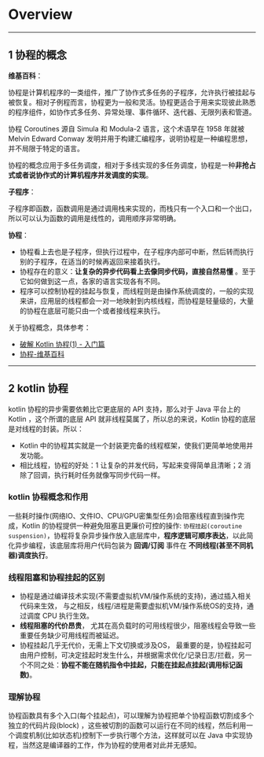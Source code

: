 # Overview

---

## 1 协程的概念

**维基百科**：

协程是计算机程序的一类组件，推广了协作式多任务的子程序，允许执行被挂起与被恢复。相对子例程而言，协程更为一般和灵活。协程更适合于用来实现彼此熟悉的程序组件，如协作式多任务、异常处理、事件循环、迭代器、无限列表和管道。

协程 Coroutines 源自 Simula 和 Modula-2 语言，这个术语早在 1958 年就被 Melvin Edward Conway 发明并用于构建汇编程序，说明协程是一种编程思想，并不局限于特定的语言。

协程的概念应用于多任务调度，相对于多线实现的多任务调度，协程是一种**非抢占式或者说协作式的计算机程序并发调度的实现**。

**子程序**：

子程序即函数，函数调用是通过调用栈来实现的，而栈只有一个入口和一个出口，所以可以认为函数的调用是线性的，调用顺序非常明确。

**协程**：

- 协程看上去也是子程序，但执行过程中，在子程序内部可中断，然后转而执行别的子程序，在适当的时候再返回来接着执行。
- 协程存在的意义：**让复杂的异步代码看上去像同步代码，直接自然易懂** 。至于它如何做到这一点，各家的语言实现各有不同。
- 程序可以控制协程的挂起与恢复，而线程则是由操作系统调度的，一般的实现来讲，应用层的线程都会一对一地映射到内核线程，而协程是轻量级的，大量的协程在底层可能只由一个或者接线程来执行。

关于协程概念，具体参考：

- [破解 Kotlin 协程(1) - 入门篇](https://juejin.im/post/5ceb423451882533441ece67#heading-6)
- [协程-维基百科](https://zh.wikipedia.org/wiki/%E5%8D%8F%E7%A8%8B)

---

## 2 kotlin 协程

kotlin 协程的异步需要依赖比它更底层的 API 支持，那么对于 Java 平台上的 Kotlin ，这个所谓的底层 API 就非线程莫属了，所以总的来说，Kotlin 协程的底层是对线程的封装。所以：

- Kotlin 中的协程其实就是一个封装更完备的线程框架，使我们更简单地使用并发功能。
- 相比线程，协程的好处：1 让复杂的并发代码，写起来变得简单且清晰；2 消除了回调，执行耗时任务就像写同步代码一样。

### kotlin 协程概念和作用

一些耗时操作(网络IO、文件IO、CPU/GPU密集型任务)会阻塞线程直到操作完成，Kotlin 的协程提供一种避免阻塞且更廉价可控的操作: `协程挂起(coroutine suspension)`，协程将复杂异步操作放入底层库中，**程序逻辑可顺序表达**，以此简化异步编程，该底层库将用户代码包装为 **回调/订阅** 事件在 **不同线程(甚至不同机器)调度执行**。

### 线程阻塞和协程挂起的区别

- 协程是通过编译技术实现(不需要虚拟机VM/操作系统的支持)，通过插入相关代码来生效， 与之相反，线程/进程是需要虚拟机VM/操作系统OS的支持，通过调度 CPU 执行生效。
- **线程阻塞的代价昂贵**， 尤其在高负载时的可用线程很少，阻塞线程会导致一些重要任务缺少可用线程而被延迟。
- 协程挂起几乎无代价，无需上下文切换或涉及OS， 最重要的是，协程挂起可由用户控制，可决定挂起时发生什么，并根据需求优化/记录日志/拦截，另一个不同之处：**协程不能在随机指令中挂起，只能在挂起点挂起(调用标记函数)**。

### 理解协程

协程函数具有多个入口(每个挂起点)，可以理解为协程把单个协程函数切割成多个独立的代码片段(block) ，这些被切割的函数可以运行在不同的线程，然后利用一个调度机制(比如状态机)控制下一步执行哪个方法，这样就可以在 Java 中实现协程，当然这是编译器的工作，作为协程的使用者对此并无感知。
